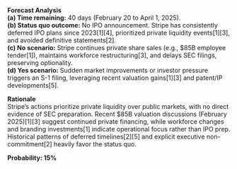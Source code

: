 **Forecast Analysis**  
**(a) Time remaining:** 40 days (February 20 to April 1, 2025).  
**(b) Status quo outcome:** No IPO announcement. Stripe has consistently deferred IPO plans since 2023[1][4], prioritized private liquidity events[1][3], and avoided definitive statements[2].  
**(c) No scenario:** Stripe continues private share sales (e.g., $85B employee tender[1]), maintains workforce restructuring[3], and delays SEC filings, preserving optionality.  
**(d) Yes scenario:** Sudden market improvements or investor pressure triggers an S-1 filing, leveraging recent valuation gains[1][3] and patent/IP developments[5].  

**Rationale**  
Stripe’s actions prioritize private liquidity over public markets, with no direct evidence of SEC preparation. Recent $85B valuation discussions (February 2025)[1][3] suggest continued private financing, while workforce changes and branding investments[1] indicate operational focus rather than IPO prep. Historical patterns of deferred timelines[2][5] and explicit executive non-commitment[2] heavily favor the status quo.  

**Probability: 15%**